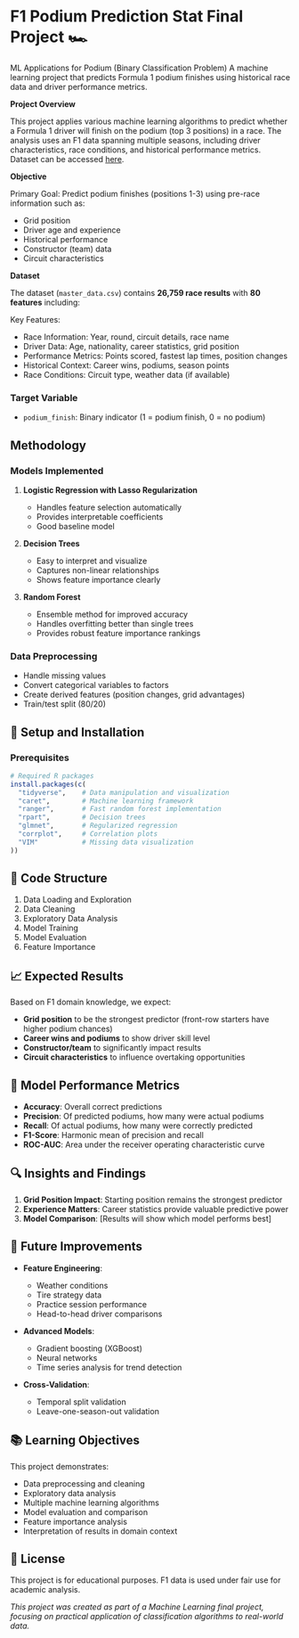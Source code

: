
# F1 Podium Prediction Stat Final Project 🏎️
ML Applications for Podium (Binary Classification Problem)
A machine learning project that predicts Formula 1 podium finishes using historical race data and driver performance metrics.

**Project Overview**

This project applies various machine learning algorithms to predict whether a Formula 1 driver will finish on the podium (top 3 positions) in a race. The analysis uses an F1 data spanning multiple seasons, including driver characteristics, race conditions, and historical performance metrics. Dataset can be accessed [here](https://www.kaggle.com/datasets/rohanrao/formula-1-world-championship-1950-2020). 

**Objective**

Primary Goal: Predict podium finishes (positions 1-3) using pre-race information such as:
- Grid position
- Driver age and experience
- Historical performance
- Constructor (team) data
- Circuit characteristics

**Dataset**

The dataset (`master_data.csv`) contains **26,759 race results** with **80 features** including:

Key Features:
- Race Information: Year, round, circuit details, race name
- Driver Data: Age, nationality, career statistics, grid position
- Performance Metrics: Points scored, fastest lap times, position changes
- Historical Context: Career wins, podiums, season points
- Race Conditions: Circuit type, weather data (if available)

### Target Variable
- `podium_finish`: Binary indicator (1 = podium finish, 0 = no podium)

## Methodology

### Models Implemented

1. **Logistic Regression with Lasso Regularization**
   - Handles feature selection automatically
   - Provides interpretable coefficients
   - Good baseline model

2. **Decision Trees**
   - Easy to interpret and visualize
   - Captures non-linear relationships
   - Shows feature importance clearly

3. **Random Forest**
   - Ensemble method for improved accuracy
   - Handles overfitting better than single trees
   - Provides robust feature importance rankings

### Data Preprocessing
- Handle missing values 
- Convert categorical variables to factors
- Create derived features (position changes, grid advantages)
- Train/test split (80/20)

## 🔧 Setup and Installation

### Prerequisites
```r
# Required R packages
install.packages(c(
  "tidyverse",    # Data manipulation and visualization
  "caret",        # Machine learning framework
  "ranger",       # Fast random forest implementation
  "rpart",        # Decision trees
  "glmnet",       # Regularized regression
  "corrplot",     # Correlation plots
  "VIM"           # Missing data visualization
))
```


## 📝 Code Structure

1. Data Loading and Exploration
2. Data Cleaning
3. Exploratory Data Analysis
4. Model Training
5. Model Evaluation
6. Feature Importance

## 📈 Expected Results

Based on F1 domain knowledge, we expect:

- **Grid position** to be the strongest predictor (front-row starters have higher podium chances)
- **Career wins and podiums** to show driver skill level
- **Constructor/team** to significantly impact results
- **Circuit characteristics** to influence overtaking opportunities

## 🎯 Model Performance Metrics

- **Accuracy**: Overall correct predictions
- **Precision**: Of predicted podiums, how many were actual podiums
- **Recall**: Of actual podiums, how many were correctly predicted
- **F1-Score**: Harmonic mean of precision and recall
- **ROC-AUC**: Area under the receiver operating characteristic curve

## 🔍 Insights and Findings


1. **Grid Position Impact**: Starting position remains the strongest predictor
2. **Experience Matters**: Career statistics provide valuable predictive power
3. **Model Comparison**: [Results will show which model performs best]

## 🚀 Future Improvements

- **Feature Engineering**: 
  - Weather conditions
  - Tire strategy data
  - Practice session performance
  - Head-to-head driver comparisons

- **Advanced Models**:
  - Gradient boosting (XGBoost)
  - Neural networks
  - Time series analysis for trend detection

- **Cross-Validation**:
  - Temporal split validation
  - Leave-one-season-out validation

## 📚 Learning Objectives

This project demonstrates:
- Data preprocessing and cleaning
- Exploratory data analysis
- Multiple machine learning algorithms
- Model evaluation and comparison
- Feature importance analysis
- Interpretation of results in domain context


## 📄 License

This project is for educational purposes. F1 data is used under fair use for academic analysis.

*This project was created as part of a Machine Learning final project, focusing on practical application of classification algorithms to real-world  data.*
